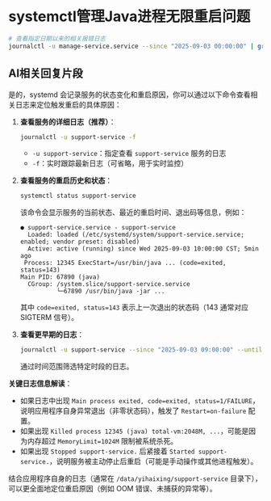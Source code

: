 # systemctl管理Java进程无限重启问题

```bash
# 查看指定日期以来的相关报错日志
journalctl -u manage-service.service --since "2025-09-03 00:00:00" | grep "Main process exited" -C 5
```

## AI相关回复片段

是的，systemd 会记录服务的状态变化和重启原因，你可以通过以下命令查看相关日志来定位触发重启的具体原因：

1. **查看服务的详细日志（推荐）**：
   ```bash
   journalctl -u support-service -f
   ```
   - `-u support-service`：指定查看 `support-service` 服务的日志
   - `-f`：实时跟踪最新日志（可省略，用于实时监控）

2. **查看服务的重启历史和状态**：
   ```bash
   systemctl status support-service
   ```
   该命令会显示服务的当前状态、最近的重启时间、退出码等信息，例如：
   ```
   ● support-service.service - support-service
     Loaded: loaded (/etc/systemd/system/support-service.service; enabled; vendor preset: disabled)
     Active: active (running) since Wed 2025-09-03 10:00:00 CST; 5min ago
    Process: 12345 ExecStart=/usr/bin/java ... (code=exited, status=143)
   Main PID: 67890 (java)
     CGroup: /system.slice/support-service.service
             └─67890 /usr/bin/java -jar ...
   ```
   其中 `code=exited, status=143` 表示上一次退出的状态码（143 通常对应 SIGTERM 信号）。

3. **查看更早期的日志**：
   ```bash
   journalctl -u support-service --since "2025-09-03 09:00:00" --until "2025-09-03 10:00:00"
   ```
   通过时间范围筛选特定时段的日志。


**关键日志信息解读**：
- 如果日志中出现 `Main process exited, code=exited, status=1/FAILURE`，说明应用程序自身异常退出（非零状态码），触发了 `Restart=on-failure` 配置。
- 如果出现 `Killed process 12345 (java) total-vm:2048M, ...`，可能是因为内存超过 `MemoryLimit=1024M` 限制被系统杀死。
- 如果出现 `Stopped support-service.` 后紧接着 `Started support-service.`，说明服务被主动停止后重启（可能是手动操作或其他进程触发）。

结合应用程序自身的日志（通常在 `/data/yihaixing/support-service` 目录下），可以更全面地定位重启原因（例如 OOM 错误、未捕获的异常等）。
